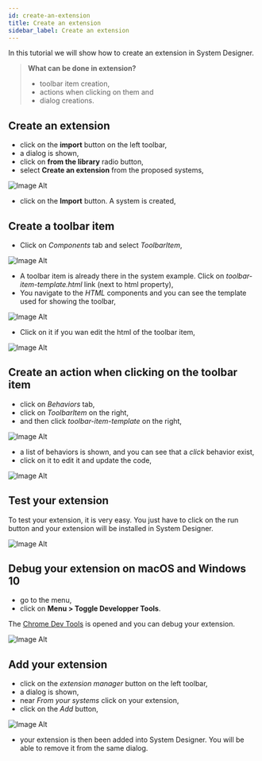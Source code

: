 ```yaml
---
id: create-an-extension
title: Create an extension
sidebar_label: Create an extension
---
```


In this tutorial we will show how to create an extension in System Designer.

>**What can be done in extension?**
>
>- toolbar item creation,
>- actions when clicking on them and
>- dialog creations.

## Create an extension

* click on the **import** button on the left toolbar,
* a dialog is shown,
* click on **from the library** radio button,
* select **Create an extension** from the proposed systems,

![Image Alt](../../img/2862ba5-import.png)

* click on the **Import** button. A system is created,

## Create a toolbar item

* Click on *Components* tab and select *ToolbarItem*,

![Image Alt](../../img/a28d8e4-toolbar.png)

* A toolbar item is already there in the system example. Click on *toolbar-item-template.html* link (next to html property),
* You navigate to the *HTML* components and you can see the template used for showing the toolbar,

![Image Alt](../../img/7082ea1-html.png)

* Click on it if you wan edit the html of the toolbar item,

![Image Alt](../../img/b3b308a-html-code.png)

## Create an action when clicking on the toolbar item

* click on *Behaviors* tab,
* click on *ToolbarItem* on the right,
* and then click *toolbar-item-template* on the right,

![Image Alt](../../img/d0193e5-click.png)

* a list of behaviors is shown, and you can see that a *click* behavior exist,
* click on it to edit it and update the code,

![Image Alt](../../img/336d79e-behavior.png)

## Test your extension

To test your extension, it is very easy. You just have to click on the run button and your extension will be installed in System Designer.

![Image Alt](../../img/8f12ab7-run.png)

## Debug your extension on macOS and Windows 10

* go to the menu,
* click on **Menu > Toggle Developper Tools**.

The [Chrome Dev Tools](https://developers.google.com/web/tools/chrome-devtools/) is opened and you can debug your extension.

![Image Alt](../../img/f0d8235-extension-debug.png)

## Add your extension

* click on the *extension manager* button on the left toolbar,
* a dialog is shown,
* near *From your systems* click on your extension,
* click on the *Add* button,

![Image Alt](../../img/435ffe9-ext-man.png)

* your extension is then been added into System Designer. You will be able to remove it from the same dialog.